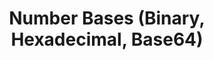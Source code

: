 ---
credit:
- Ian Klatzco
featured: false
recording: ''
slides: bases.pdf
tags:
- misc
- crypto
- bases
- binary
- hexadecimal
- base64
time_close: ''
time_start: 2017-02-09T18:00:00.000000Z
title: Number Bases (Binary, Hexadecimal, Base64)
week_number: 3
---